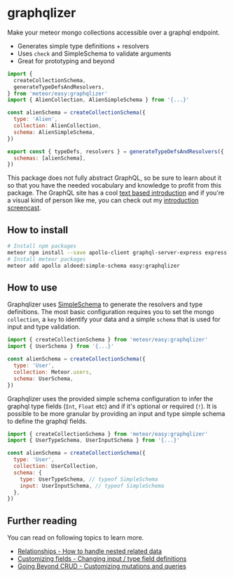 # graphqlizer 

Make your meteor mongo collections accessible over a graphql endpoint.

* Generates simple type definitions + resolvers
* Uses `check` and SimpleSchema to validate arguments
* Great for prototyping and beyond

```js
import {
  createCollectionSchema,
  generateTypeDefsAndResolvers,
} from 'meteor/easy:graphqlizer'
import { AlienCollection, AlienSimpleSchema } from '{...}'

const alienSchema = createCollectionSchema({ 
  type: 'Alien',
  collection: AlienCollection,
  schema: AlienSimpleSchema,
})

export const { typeDefs, resolvers } = generateTypeDefsAndResolvers({
  schemas: [alienSchema],
})
```

This package does not fully abstract GraphQL, so be sure to learn about it so that you have the
needed vocabulary and knowledge to profit from this package. The GraphQL site has a
cool [text based introduction](http://graphql.org/learn/) and if you're a visual kind of person like me, 
you can check out my [introduction screencast](https://matteos-tech-courses.thinkific.com/courses/introduction-to-graphql).

## How to install

```bash
# Install npm packages
meteor npm install --save apollo-client graphql-server-express express graphql graphql-tools body-parser
# Install meteor packages
meteor add apollo aldeed:simple-schema easy:graphqlizer
```

## How to use

Graphqlizer uses [SimpleSchema](https://github.com/aldeed/meteor-simple-schema) to generate the resolvers and type definitions. The most basic configuration requires you to set the mongo `collection`, a `key` to identify your data and a simple `schema` that is used for input and type validation.

```js
import { createCollectionSchema } from 'meteor/easy:graphqlizer'
import { UserSchema } from '{...}'

const alienSchema = createCollectionSchema({ 
  type: 'User',
  collection: Meteor.users,
  schema: UserSchema,
})
```

Graphqlizer uses the provided simple schema configuration to infer the 
graphql type fields (`Int`, `Float` etc) and if it's optional or required (`!`). 
It is possible to be more granular by providing an input and type simple schema to 
define the graphql fields.

```js
import { createCollectionSchema } from 'meteor/easy:graphqlizer'
import { UserTypeSchema, UserInputSchema } from '{...}'

const alienSchema = createCollectionSchema({ 
  type: 'User',
  collection: UserCollection,
  schema: {
    type: UserTypeSchema, // typeof SimpleSchema
    input: UserInputSchema, // typeof SimpleSchema
  },
})
```

## Further reading

You can read on following topics to learn more.

* [Relationships - How to handle nested related data](./docs/Relationships.md)
* [Customizing fields - Changing input / type field definitions](./docs/CustomizingFields.md)
* [Going Beyond CRUD - Customizing mutations and queries](./docs/BeyondCRUD.md)
